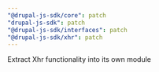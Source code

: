```yaml
---
"@drupal-js-sdk/core": patch
"drupal-js-sdk": patch
"@drupal-js-sdk/interfaces": patch
"@drupal-js-sdk/xhr": patch
---
```


Extract Xhr functionality into its own module
